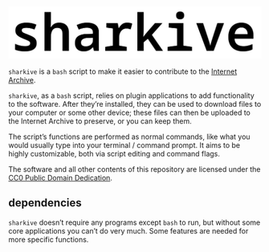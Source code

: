 <!--
sharkive | readme.md
CC0 Public Domain
-->

![sharkive](./logo.svg)

`sharkive` is a `bash` script to make it easier to contribute to the
[Internet Archive](https://archive.org/).

`sharkive`, as a `bash` script, relies on plugin applications to add functionality to the software.
After they’re installed, they can be used to download files to your computer or some other device;
these files can then be uploaded to the Internet Archive to preserve, or you can keep them.

The script’s functions are performed as normal commands, like what you would usually type
into your terminal / command prompt. It aims to be highly customizable, both
via script editing and command flags.

The software and all other contents of this repository
are licensed under the [CC0 Public Domain Dedication](./license.md).

## dependencies

`sharkive` doesn’t require any programs except `bash` to run,
but without some core applications you can’t do very much.
Some features are needed for more specific functions.
